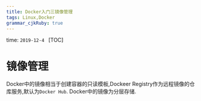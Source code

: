 ```yaml
---
title: Docker入门三镜像管理 
tags: Linux,Docker
grammar_cjkRuby: true
---
```

time: `2019-12-4 `
[TOC]
# 镜像管理
Docker中的镜像相当于创建容器的只读模板,Dockeer Registry作为远程镜像的仓库服务,默认为`Docker Hub`.
Docker中的镜像为分层存储.
